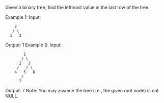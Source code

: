 Given a binary tree, find the leftmost value in the last row of the tree.

Example 1:
Input:
```
    2
   / \
  1   3
```
Output:
1
Example 2: 
Input:
```
        1
       / \
      2   3
     /   / \
    4   5   6
       /
      7
```
Output:
7
Note: You may assume the tree (i.e., the given root node) is not NULL.
